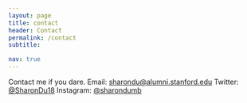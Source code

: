 ```yaml
---
layout: page
title: contact
header: Contact
permalink: /contact
subtitle: 

nav: true
---
```

Contact me if you dare.
Email: [sharondu@alumni.stanford.edu](mailto:sharondu@alumni.stanford.edu)
Twitter: [@SharonDu18](https://twitter.com/SharonDu18)
Instagram: [@sharondumb](https://www.instagram.com/sharondumb/)
